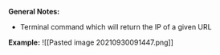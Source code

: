 **General Notes:**
* Terminal command which will return the IP of a given URL

**Example:**
![[Pasted image 20210930091447.png]]